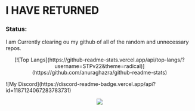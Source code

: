 # I HAVE RETURNED
### Status:
I am Currently clearing ou my github of all of the random and unnecessary repos.

<p align="center">
  [![Top Langs](https://github-readme-stats.vercel.app/api/top-langs/?username=STPv22&theme=radical)](https://github.com/anuraghazra/github-readme-stats)
</p>
![My Discord](https://discord-readme-badge.vercel.app/api?id=1187124067283783731)

<p align="center">
  <a href="https://skillicons.dev">
    <img src="https://skillicons.dev/icons?i=js,html,css,discord,p5js,vscode,windows" />
  </a>
</p>
